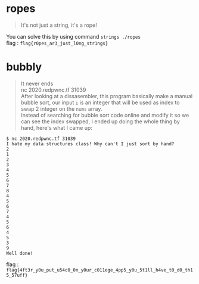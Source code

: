 # ropes  
> It's not just a string, it's a rope!  

You can solve this by using command `strings ./ropes`  
flag : `flag{r0pes_ar3_just_l0ng_str1ngs}`  

# bubbly  
> It never ends  
> nc 2020.redpwnc.tf 31039  
After looking at a dissasembler, this program basically make a manual bubble sort, our input `i` is an integer that will be used as index to swap 2 integer on the `nums` array.  
Instead of searching for bubble sort code online and modify it so we can see the index swapped, I ended up doing the whole thing by hand, here's what I came up:  
```
$ nc 2020.redpwnc.tf 31039
I hate my data structures class! Why can't I just sort by hand?
2
1
2
3
4
5
6
7
8
4
5
6
7
4
5
6
4
5
3
9
Well done!
```
flag : `flag{4ft3r_y0u_put_u54c0_0n_y0ur_c011ege_4pp5_y0u_5t1ll_h4ve_t0_d0_th15_57uff}`